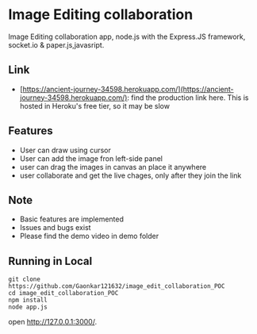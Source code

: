 # Image Editing collaboration

Image Editing collaboration app, node.js with the Express.JS framework, socket.io & paper.js,javasript.

## Link

* [https://ancient-journey-34598.herokuapp.com/](https://ancient-journey-34598.herokuapp.com/): find the production link here.  This is hosted in Heroku's free tier, so it may be slow 

## Features

* User can draw using cursor
* User can add the image fron left-side panel
* user can drag the images in canvas an place it anywhere
* user collaborate and get the live chages, only after they join the link

## Note 
* Basic features are implemented
* Issues and bugs exist
* Please find the demo video in demo folder
## Running in Local

	git clone https://github.com/Gaonkar121632/image_edit_collaboration_POC
	cd image_edit_collaboration_POC
	npm install
	node app.js

open http://127.0.0.1:3000/.
